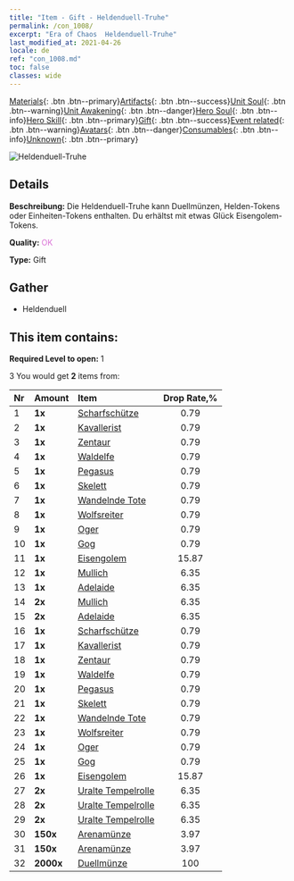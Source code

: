 ```yaml
---
title: "Item - Gift - Heldenduell-Truhe"
permalink: /con_1008/
excerpt: "Era of Chaos  Heldenduell-Truhe"
last_modified_at: 2021-04-26
locale: de
ref: "con_1008.md"
toc: false
classes: wide
---
```

 [Materials](/ItemsDE/){: .btn .btn--primary}[Artifacts](/ItemsDE/Artifacts/){: .btn .btn--success}[Unit Soul](/ItemsDE/UnitSoul/){: .btn .btn--warning}[Unit Awakening](/ItemsDE/UnitAwakening/){: .btn .btn--danger}[Hero Soul](/ItemsDE/HeroSoul/){: .btn .btn--info}[Hero Skill](/ItemsDE/HeroSkill/){: .btn .btn--primary}[Gift](/ItemsDE/Gift/){: .btn .btn--success}[Event related](/ItemsDE/Events/){: .btn .btn--warning}[Avatars](/ItemsDE/Avatars/){: .btn .btn--danger}[Consumables](/ItemsDE/Consumables/){: .btn .btn--info}[Unknown](/ItemsDE/Unknown/){: .btn .btn--primary}

 ![Heldenduell-Truhe](/images/t/i_50002.png)

## Details
 **Beschreibung:** Die Heldenduell-Truhe kann Duellmünzen, Helden-Tokens oder Einheiten-Tokens enthalten. Du erhältst mit etwas Glück Eisengolem-Tokens.

 **Quality:** <span style="color: #DA70D6">OK</span>

 **Type:** Gift

## Gather

*    Heldenduell 

## This item contains:

 **Required Level to open:** 1

 3 You would get **2** items  from:

  | Nr | Amount |     Item    | Drop Rate,% |
  |:---|:-------|:------------|:---------:|
  | 1 |  **1x** | [Scharfschütze](/ItemsDE/unt_191/) | 0.79 | 
  | 2 |  **1x** | [Kavallerist](/ItemsDE/unt_195/) | 0.79 | 
  | 3 |  **1x** | [Zentaur](/ItemsDE/unt_199/) | 0.79 | 
  | 4 |  **1x** | [Waldelfe](/ItemsDE/unt_201/) | 0.79 | 
  | 5 |  **1x** | [Pegasus](/ItemsDE/unt_202/) | 0.79 | 
  | 6 |  **1x** | [Skelett](/ItemsDE/unt_208/) | 0.79 | 
  | 7 |  **1x** | [Wandelnde Tote](/ItemsDE/unt_209/) | 0.79 | 
  | 8 |  **1x** | [Wolfsreiter](/ItemsDE/unt_218/) | 0.79 | 
  | 9 |  **1x** | [Oger](/ItemsDE/unt_220/) | 0.79 | 
  | 10 |  **1x** | [Gog](/ItemsDE/unt_227/) | 0.79 | 
  | 11 |  **1x** | [Eisengolem](/ItemsDE/unt_237/) | 15.87 | 
  | 12 |  **1x** | [Mullich](/ItemsDE/her_360/) | 6.35 | 
  | 13 |  **1x** | [Adelaide](/ItemsDE/her_359/) | 6.35 | 
  | 14 |  **2x** | [Mullich](/ItemsDE/her_360/) | 6.35 | 
  | 15 |  **2x** | [Adelaide](/ItemsDE/her_359/) | 6.35 | 
  | 16 |  **1x** | [Scharfschütze](/ItemsDE/unt_191/) | 0.79 | 
  | 17 |  **1x** | [Kavallerist](/ItemsDE/unt_195/) | 0.79 | 
  | 18 |  **1x** | [Zentaur](/ItemsDE/unt_199/) | 0.79 | 
  | 19 |  **1x** | [Waldelfe](/ItemsDE/unt_201/) | 0.79 | 
  | 20 |  **1x** | [Pegasus](/ItemsDE/unt_202/) | 0.79 | 
  | 21 |  **1x** | [Skelett](/ItemsDE/unt_208/) | 0.79 | 
  | 22 |  **1x** | [Wandelnde Tote](/ItemsDE/unt_209/) | 0.79 | 
  | 23 |  **1x** | [Wolfsreiter](/ItemsDE/unt_218/) | 0.79 | 
  | 24 |  **1x** | [Oger](/ItemsDE/unt_220/) | 0.79 | 
  | 25 |  **1x** | [Gog](/ItemsDE/unt_227/) | 0.79 | 
  | 26 |  **1x** | [Eisengolem](/ItemsDE/unt_237/) | 15.87 | 
  | 27 |  **2x** | [Uralte Tempelrolle](/ItemsDE/con_697/) | 6.35 | 
  | 28 |  **2x** | [Uralte Tempelrolle](/ItemsDE/con_697/) | 6.35 | 
  | 29 |  **2x** | [Uralte Tempelrolle](/ItemsDE/con_697/) | 6.35 | 
  | 30 |  **150x** | [Arenamünze](/ItemsDE/con_903/) | 3.97 | 
  | 31 |  **150x** | [Arenamünze](/ItemsDE/con_903/) | 3.97 | 
  | 32 |  **2000x** | [Duellmünze](/ItemsDE/con_907/) | 100 | 
